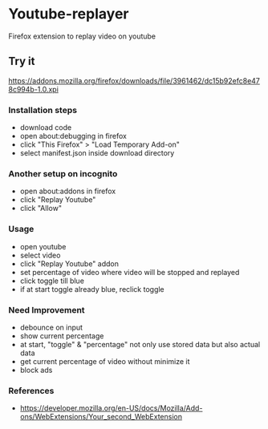 # Youtube-replayer
Firefox extension to replay video on youtube


## Try it
https://addons.mozilla.org/firefox/downloads/file/3961462/dc15b92efc8e478c994b-1.0.xpi


### Installation steps
- download code
- open about:debugging in firefox
- click "This Firefox" > "Load Temporary Add-on"
- select manifest.json inside download directory  


### Another setup on incognito
- open about:addons in firefox
- click "Replay Youtube"
- click "Allow"


### Usage
- open youtube
- select video
- click "Replay Youtube" addon
- set percentage of video where video will be stopped and replayed
- click toggle till blue
- if at start toggle already blue, reclick toggle


### Need Improvement
- debounce on input
- show current percentage
- at start, "toggle" & "percentage" not only use stored data but also actual data
- get current percentage of video without minimize it
- block ads


### References
- https://developer.mozilla.org/en-US/docs/Mozilla/Add-ons/WebExtensions/Your_second_WebExtension

